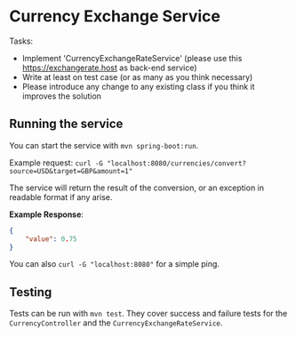 # Currency Exchange Service

Tasks:
 * Implement 'CurrencyExchangeRateService' (please use this https://exchangerate.host as back-end service)
 * Write at least on test case (or as many as you think necessary)
 * Please introduce any change to any existing class if you think it improves the solution

## Running the service
You can start the service with `mvn spring-boot:run`.

Example request: `curl -G "localhost:8080/currencies/convert?source=USD&target=GBP&amount=1"`

The service will return the result of the conversion, or an exception in readable format if any arise.

**Example Response**:
```json
{
    "value": 0.75
}
```

You can also `curl -G "localhost:8080"` for a simple ping.

## Testing
Tests can be run with `mvn test`. They cover success and failure tests for the `CurrencyController` and the `CurrencyExchangeRateService`.